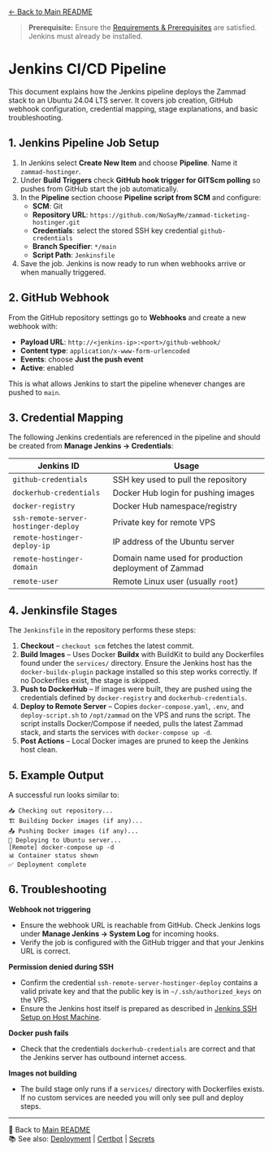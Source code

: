 [← Back to Main README](README/index.md)

> **Prerequisite:** Ensure the [Requirements & Prerequisites](README/index.md#-requirements--prerequisites) are satisfied. Jenkins must already be installed.

# Jenkins CI/CD Pipeline

This document explains how the Jenkins pipeline deploys the Zammad stack to an Ubuntu 24.04 LTS server. It covers job creation, GitHub webhook configuration, credential mapping, stage explanations, and basic troubleshooting.

## 1. Jenkins Pipeline Job Setup

1. In Jenkins select **Create New Item** and choose **Pipeline**. Name it `zammad-hostinger`.
2. Under **Build Triggers** check **GitHub hook trigger for GITScm polling** so pushes from GitHub start the job automatically.
3. In the **Pipeline** section choose **Pipeline script from SCM** and configure:
   - **SCM**: Git
   - **Repository URL**: `https://github.com/NoSayMe/zammad-ticketing-hostinger.git`
   - **Credentials**: select the stored SSH key credential `github-credentials`
   - **Branch Specifier**: `*/main`
   - **Script Path**: `Jenkinsfile`
4. Save the job. Jenkins is now ready to run when webhooks arrive or when manually triggered.

## 2. GitHub Webhook

From the GitHub repository settings go to **Webhooks** and create a new webhook with:

- **Payload URL**: `http://<jenkins-ip>:<port>/github-webhook/`
- **Content type**: `application/x-www-form-urlencoded`
- **Events**: choose **Just the push event**
- **Active**: enabled

This is what allows Jenkins to start the pipeline whenever changes are pushed to `main`.

## 3. Credential Mapping

The following Jenkins credentials are referenced in the pipeline and should be created from **Manage Jenkins → Credentials**:

| Jenkins ID                              | Usage       |
|-----------------------------------------|-------------|
| `github-credentials`                    | SSH key used to pull the repository |
| `dockerhub-credentials`                 | Docker Hub login for pushing images |
| `docker-registry`                       | Docker Hub namespace/registry |
| `ssh-remote-server-hostinger-deploy`    | Private key for remote VPS |
| `remote-hostinger-deploy-ip`            | IP address of the Ubuntu server |
| `remote-hostinger-domain`               | Domain name used for production deployment of Zammad |
| `remote-user`                           | Remote Linux user (usually `root`) |

## 4. Jenkinsfile Stages

The `Jenkinsfile` in the repository performs these steps:

1. **Checkout** – `checkout scm` fetches the latest commit.
2. **Build Images** – Uses Docker **Buildx** with BuildKit to build any Dockerfiles found under the `services/` directory. Ensure the Jenkins host has the `docker-buildx-plugin` package installed so this step works correctly. If no Dockerfiles exist, the stage is skipped.
3. **Push to DockerHub** – If images were built, they are pushed using the credentials defined by `docker-registry` and `dockerhub-credentials`.
4. **Deploy to Remote Server** – Copies `docker-compose.yaml`, `.env`, and `deploy-script.sh` to `/opt/zammad` on the VPS and runs the script. The script installs Docker/Compose if needed, pulls the latest Zammad stack, and starts the services with `docker-compose up -d`.
5. **Post Actions** – Local Docker images are pruned to keep the Jenkins host clean.

## 5. Example Output

A successful run looks similar to:

```
📥 Checking out repository...
🏗️ Building Docker images (if any)...
📤 Pushing Docker images (if any)...
🚀 Deploying to Ubuntu server...
[Remote] docker-compose up -d
📊 Container status shown
✅ Deployment complete
```

## 6. Troubleshooting

**Webhook not triggering**
- Ensure the webhook URL is reachable from GitHub. Check Jenkins logs under **Manage Jenkins → System Log** for incoming hooks.
- Verify the job is configured with the GitHub trigger and that your Jenkins URL is correct.

**Permission denied during SSH**
- Confirm the credential `ssh-remote-server-hostinger-deploy` contains a valid private key and that the public key is in `~/.ssh/authorized_keys` on the VPS.
- Ensure the Jenkins host itself is prepared as described in [Jenkins SSH Setup on Host Machine](first-run.md#-jenkins-ssh-setup-on-host-machine).

**Docker push fails**
- Check that the credentials `dockerhub-credentials` are correct and that the Jenkins server has outbound internet access.

**Images not building**
- The build stage only runs if a `services/` directory with Dockerfiles exists. If no custom services are needed you will only see pull and deploy steps.

---
🔗 Back to [Main README](README/index.md)  
📚 See also: [Deployment](deployment.md) | [Certbot](certbot.md) | [Secrets](secrets.md)
